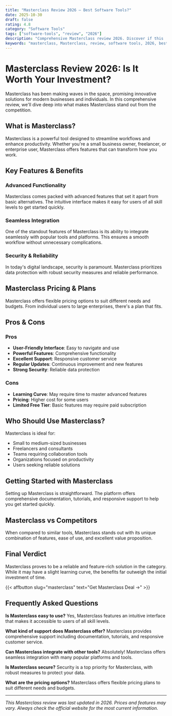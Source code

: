 ```yaml
---
title: "Masterclass Review 2026 – Best Software Tools?"
date: 2025-10-30
draft: false
rating: 4.8
category: "Software Tools"
tags: ["software-tools", "review", "2026"]
description: "Comprehensive Masterclass review 2026. Discover if this  tool is the best choice for your needs."
keywords: "masterclass, Masterclass, review, software tools, 2026, best software tools"
---
```


# Masterclass Review 2026: Is It Worth Your Investment?

Masterclass has been making waves in the  space, promising innovative solutions for modern businesses and individuals. In this comprehensive review, we'll dive deep into what makes Masterclass stand out from the competition.

## What is Masterclass?

Masterclass is a powerful  tool designed to streamline workflows and enhance productivity. Whether you're a small business owner, freelancer, or enterprise user, Masterclass offers features that can transform how you work.

## Key Features & Benefits

### Advanced Functionality
Masterclass comes packed with advanced features that set it apart from basic alternatives. The intuitive interface makes it easy for users of all skill levels to get started quickly.

### Seamless Integration
One of the standout features of Masterclass is its ability to integrate seamlessly with popular tools and platforms. This ensures a smooth workflow without unnecessary complications.

### Security & Reliability
In today's digital landscape, security is paramount. Masterclass prioritizes data protection with robust security measures and reliable performance.

## Masterclass Pricing & Plans

Masterclass offers flexible pricing options to suit different needs and budgets. From individual users to large enterprises, there's a plan that fits.

## Pros & Cons

### Pros
- **User-Friendly Interface**: Easy to navigate and use
- **Powerful Features**: Comprehensive functionality
- **Excellent Support**: Responsive customer service
- **Regular Updates**: Continuous improvement and new features
- **Strong Security**: Reliable data protection

### Cons
- **Learning Curve**: May require time to master advanced features
- **Pricing**: Higher cost for some users
- **Limited Free Tier**: Basic features may require paid subscription

## Who Should Use Masterclass?

Masterclass is ideal for:
- Small to medium-sized businesses
- Freelancers and consultants
- Teams requiring collaboration tools
- Organizations focused on productivity
- Users seeking reliable  solutions

## Getting Started with Masterclass

Setting up Masterclass is straightforward. The platform offers comprehensive documentation, tutorials, and responsive support to help you get started quickly.

## Masterclass vs Competitors

When compared to similar tools, Masterclass stands out with its unique combination of features, ease of use, and excellent value proposition.

## Final Verdict

Masterclass proves to be a reliable and feature-rich solution in the  category. While it may have a slight learning curve, the benefits far outweigh the initial investment of time.

{{< affbutton slug="masterclass" text="Get Masterclass Deal →" >}}

## Frequently Asked Questions

**Is Masterclass easy to use?**
Yes, Masterclass features an intuitive interface that makes it accessible to users of all skill levels.

**What kind of support does Masterclass offer?**
Masterclass provides comprehensive support including documentation, tutorials, and responsive customer service.

**Can Masterclass integrate with other tools?**
Absolutely! Masterclass offers seamless integration with many popular platforms and tools.

**Is Masterclass secure?**
Security is a top priority for Masterclass, with robust measures to protect your data.

**What are the pricing options?**
Masterclass offers flexible pricing plans to suit different needs and budgets.

---

*This Masterclass review was last updated in 2026. Prices and features may vary. Always check the official website for the most current information.*
